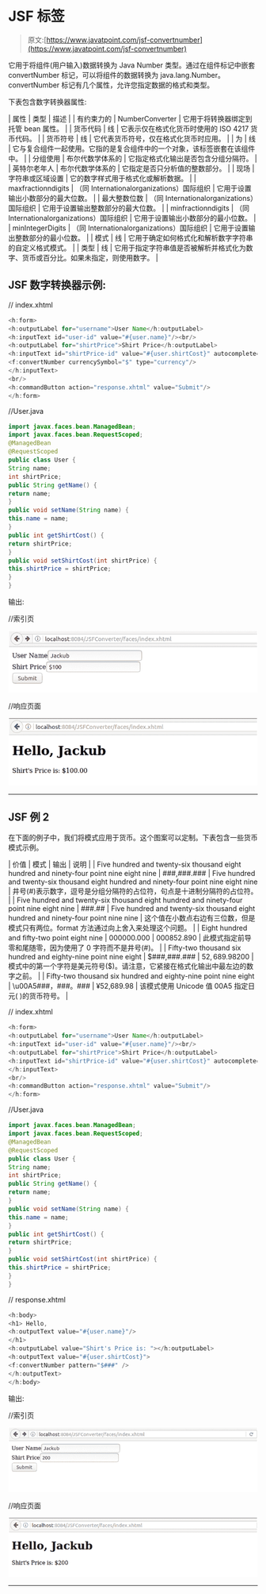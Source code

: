 # JSF <convertnumber>标签</convertnumber>

> 原文:[https://www.javatpoint.com/jsf-convertnumber](https://www.javatpoint.com/jsf-convertnumber)

它用于将组件(用户输入)数据转换为 Java Number 类型。通过在组件标记中嵌套 convertNumber 标记，可以将组件的数据转换为 java.lang.Number。convertNumber 标记有几个属性，允许您指定数据的格式和类型。

下表包含数字转换器属性:

| 属性 | 类型 | 描述 |
| 有约束力的 | NumberConverter | 它用于将转换器绑定到托管 bean 属性。 |
| 货币代码 | 线 | 它表示仅在格式化货币时使用的 ISO 4217 货币代码。 |
| 货币符号 | 线 | 它代表货币符号，仅在格式化货币时应用。 |
| 为 | 线 | 它与复合组件一起使用。它指的是复合组件中的一个对象，该标签嵌套在该组件中。 |
| 分组使用 | 布尔代数学体系的 | 它指定格式化输出是否包含分组分隔符。 |
| 英特尔老年人 | 布尔代数学体系的 | 它指定是否只分析值的整数部分。 |
| 现场 | 字符串或区域设置 | 它的数字样式用于格式化或解析数据。 |
| maxfractionndigits | （同 Internationalorganizations）国际组织 | 它用于设置输出小数部分的最大位数。 |
| 最大整数位数 | （同 Internationalorganizations）国际组织 | 它用于设置输出整数部分的最大位数。 |
| minfractionndigits | （同 Internationalorganizations）国际组织 | 它用于设置输出小数部分的最小位数。 |
| minIntegerDigits | （同 Internationalorganizations）国际组织 | 它用于设置输出整数部分的最小位数。 |
| 模式 | 线 | 它用于确定如何格式化和解析数字字符串的自定义格式模式。 |
| 类型 | 线 | 它用于指定字符串值是否被解析并格式化为数字、货币或百分比。如果未指定，则使用数字。 |

## JSF 数字转换器示例:

// index.xhtml

```java
<h:form>
<h:outputLabel for="username">User Name</h:outputLabel>
<h:inputText id="user-id" value="#{user.name}"/><br/>
<h:outputLabel for="shirtPrice">Shirt Price</h:outputLabel>
<h:inputText id="shirtPrice-id" value="#{user.shirtCost}" autocomplete="off">
<f:convertNumber currencySymbol="$" type="currency"/>
</h:inputText>
<br/>
<h:commandButton action="response.xhtml" value="Submit"/>
</h:form>

```

//User.java

```java
import javax.faces.bean.ManagedBean;
import javax.faces.bean.RequestScoped;
@ManagedBean
@RequestScoped
public class User {
String name;
int shirtPrice;
public String getName() {
return name;
}
public void setName(String name) {
this.name = name;
}
public int getShirtCost() {
return shirtPrice;
}
public void setShirtCost(int shirtPrice) {
this.shirtPrice = shirtPrice;
}
}

```

输出:

//索引页

![JSF F convertnumber tag 1](img/9033ec84eeb3540c7fd9bb11081b2d24.png)

//响应页面

![JSF F convertnumber tag 2](img/b006b7cf4309b3e9dff8794fc0faaf60.png)

* * *

## JSF <converternumber>例 2</converternumber>

在下面的例子中，我们将模式应用于货币。这个图案可以定制。下表包含一些货币模式示例。

| 价值 | 模式 | 输出 | 说明 |
| Five hundred and twenty-six thousand eight hundred and ninety-four point nine eight nine | ###,###.### | Five hundred and twenty-six thousand eight hundred and ninety-four point nine eight nine | 井号(#)表示数字，逗号是分组分隔符的占位符，句点是十进制分隔符的占位符。 |
| Five hundred and twenty-six thousand eight hundred and ninety-four point nine eight nine | ###.## | Five hundred and twenty-six thousand eight hundred and ninety-four point nine nine | 这个值在小数点右边有三位数，但是模式只有两位。format 方法通过向上舍入来处理这个问题。 |
| Eight hundred and fifty-two point eight nine | 000000.000 | 000852.890 | 此模式指定前导零和尾随零，因为使用了 0 字符而不是井号(#)。 |
| Fifty-two thousand six hundred and eighty-nine point nine eight | $###,###.### | $52,689.98$200 | 模式中的第一个字符是美元符号($)。请注意，它紧接在格式化输出中最左边的数字之前。 |
| Fifty-two thousand six hundred and eighty-nine point nine eight | \u00A5###，###。### | ¥52,689.98 | 该模式使用 Unicode 值 00A5 指定日元( )的货币符号。 |

// index.xhtml

```java
<h:form>
<h:outputLabel for="username">User Name</h:outputLabel>
<h:inputText id="user-id" value="#{user.name}"/><br/>
<h:outputLabel for="shirtPrice">Shirt Price</h:outputLabel>
<h:inputText id="shirtPrice-id" value="#{user.shirtCost}" autocomplete="off">
</h:inputText>
<br/>
<h:commandButton action="response.xhtml" value="Submit"/>
</h:form>

```

//User.java

```java
import javax.faces.bean.ManagedBean;
import javax.faces.bean.RequestScoped;
@ManagedBean
@RequestScoped
public class User {
String name;
int shirtPrice;
public String getName() {
return name;
}
public void setName(String name) {
this.name = name;
}
public int getShirtCost() {
return shirtPrice;
}
public void setShirtCost(int shirtPrice) {
this.shirtPrice = shirtPrice;
}
}

```

// response.xhtml

```java
<h:body>
<h1> Hello, 
<h:outputText value="#{user.name}"/>
</h1>
<h:outputLabel value="Shirt's Price is: "></h:outputLabel>
<h:outputText value="#{user.shirtCost}">
<f:convertNumber pattern="$###" />
</h:outputText>
</h:body>

```

输出:

//索引页

![JSF F convertnumber tag 3](img/fdb20622cf4071eaa823e10468fc11f3.png)

//响应页面

![JSF F convertnumber tag 4](img/cf3f35558c5c9c500a817e0057812de4.png)

* * *